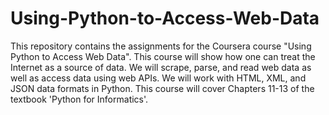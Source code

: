 # Using-Python-to-Access-Web-Data
This repository contains the assignments for the Coursera course "Using Python to Access Web Data". This course will show how one can treat the Internet as a source of data. We will scrape, parse, and read web data as well as access data using web APIs. We will work with HTML, XML, and JSON data formats in Python. This course will cover Chapters 11-13 of the textbook 'Python for Informatics'.
